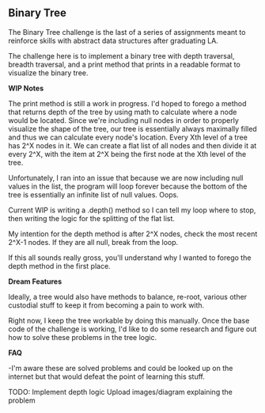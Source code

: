 <h2>Binary Tree</h2>

The Binary Tree challenge is the last of a series of assignments meant to reinforce skills with abstract data structures after graduating LA.

The challenge here is to implement a binary tree with depth traversal, breadth traversal, and a print method that prints in a readable format to visualize the binary tree.

**WIP Notes**

The print method is still a work in progress. I'd hoped to forego a method that returns depth of the tree by using math to calculate where a node would be located. Since we're including null nodes in order to properly visualize the shape of the tree, our tree is essentially always maximally filled and thus we can calculate every node's location. Every Xth level of a tree has 2^X nodes in it. We can create a flat list of all nodes and then divide it at every 2^X, with the item at 2^X being the first node at the Xth level of the tree.

Unfortunately, I ran into an issue that because we are now including null values in the list, the program will loop forever because the bottom of the tree is essentially an infinite list of null values. Oops.

Current WIP is writing a .depth() method so I can tell my loop where to stop, then writing the logic for the splitting of the flat list.

My intention for the depth method is after 2^X nodes, check the most recent 2^X-1 nodes. If they are all null, break from the loop.

If this all sounds really gross, you'll understand why I wanted to forego the depth method in the first place.

**Dream Features**

Ideally, a tree would also have methods to balance, re-root, various other custodial stuff to keep it from becoming a pain to work with.

Right now, I keep the tree workable by doing this manually. Once the base code of the challenge is working, I'd like to do some research and figure out how to solve these problems in the tree logic.

**FAQ**

-I'm aware these are solved problems and could be looked up on the internet but that would defeat the point of learning this stuff.

TODO:
Implement depth logic
Upload images/diagram explaining the problem

